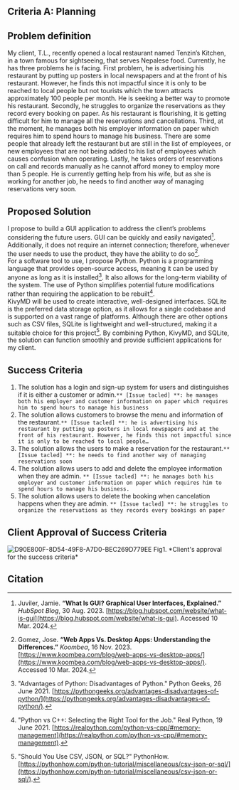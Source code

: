 ## Criteria A: Planning

## Problem definition

My client, T.L., recently opened a local restaurant named Tenzin’s Kitchen, in a town famous for sightseeing, that serves Nepalese food. Currently, he has three problems he is facing. 
First problem, he is advertising his restaurant by putting up posters in local newspapers and at the front of his restaurant. However, he finds this not impactful since it is only to be reached to local people but not tourists which the town attracts approximately 100 people per month. He is seeking a better way to promote his restaurant. 
Secondly, he struggles to organize the reservations as they record every booking on paper. As his restaurant is flourishing, it is getting difficult for him to manage all the reservations and cancellations. 
Third, at the moment, he manages both his employer information on paper which requires him to spend hours to manage his business. There are some people that already left the restaurant but are still in the list of employees, or new employees that are not being added to his list of employees which causes confusion when operating.
Lastly, he takes orders of reservations on call and records manually as he cannot afford money to employ more than 5 people. He is currently getting help from his wife, but as she is working for another job, he needs to find another way of managing reservations very soon. 

## Proposed Solution
I propose to build a GUI application to address the client’s problems considering the future users. GUI can be quickly and easily navigated[^4]. Additionally, it does not require an internet connection; therefore, whenever the user needs to use the product, they have the ability to do so[^3].  
For a software tool to use, I propose Python. Python is a programming language that provides open-source access, meaning it can be used by anyone as long as it is installed[^6]. It also allows for the long-term viability of the system. The use of Python simplifies potential future modifications rather than requiring the application to be rebuilt[^7].  
KivyMD will be used to create interactive, well-designed interfaces. SQLite is the preferred data storage option, as it allows for a single codebase and is supported on a vast range of platforms. Although there are other options such as CSV files, SQLite is lightweight and well-structured, making it a suitable choice for this project[^1]. By combining Python, KivyMD, and SQLite, the solution can function smoothly and provide sufficient applications for my client.  

## Success Criteria


1. The solution has a login and sign-up system for users and distinguishes if it is either a customer or admin.```** [Issue tacled] **: he manages both his employer and customer information on paper which requires him to spend hours to manage his business```
2. The solution allows customers to browse the menu and information of the restaurant.```** [Issue tacled] **: he is advertising his restaurant by putting up posters in local newspapers and at the front of his restaurant. However, he finds this not impactful since it is only to be reached to local people…```
3. The solution allows the users to make a reservation for the restaurant.```** [Issue tacled] **: he needs to find another way of managing reservations soon```
4. The solution allows users to add and delete the employee information when they are admin. ```** [Issue tacled] **: he manages both his employer and customer information on paper which requires him to spend hours to manage his business.```
5. The solution allows users to delete the booking when cancelation happens when they are admin. ```** [Issue tacled] **: he struggles to organize the reservations as they records every bookings on paper```

## Client Approval of Success Criteria

<img width="max" alt="D90E800F-8D54-49F8-A7D0-BEC269D779EE" src="https://github.com/user-attachments/assets/a3f1a254-cfc2-480b-ad8c-6e94bfb135d9" />
Fig1. *Client's approval for the success criteria*

## Citation
[^1]: "Should You Use CSV, JSON, or SQL?" PythonHow. [https://pythonhow.com/python-tutorial/miscellaneous/csv-json-or-sql/](https://pythonhow.com/python-tutorial/miscellaneous/csv-json-or-sql/).  
[^2]:“MySQL.” Mysql.com, 2024, www.mysql.com/. Accessed 4 Mar. 2024.
[^3]: Gomez, Jose. **“Web Apps Vs. Desktop Apps: Understanding the Differences.”** *Koombea*, 16 Nov. 2023. [https://www.koombea.com/blog/web-apps-vs-desktop-apps/](https://www.koombea.com/blog/web-apps-vs-desktop-apps/). Accessed 10 Mar. 2024.  
[^4]: Juviler, Jamie. **“What Is GUI? Graphical User Interfaces, Explained.”** *HubSpot Blog*, 30 Aug. 2023. [https://blog.hubspot.com/website/what-is-gui](https://blog.hubspot.com/website/what-is-gui). Accessed 10 Mar. 2024.  
[^5]: Tino. *Tino/PyFirmata: Python Interface for the Firmata Protocol.GitHub*. [https://github.com/tino/pyFirmata](https://github.com/tino/pyFirmata). Accessed 10 Mar. 2025.  
[^6]: "Advantages of Python: Disadvantages of Python." Python Geeks, 26 June 2021. [https://pythongeeks.org/advantages-disadvantages-of-python/](https://pythongeeks.org/advantages-disadvantages-of-python/).  
[^7]: "Python vs C++: Selecting the Right Tool for the Job." Real Python, 19 June 2021. [https://realpython.com/python-vs-cpp/#memory-management](https://realpython.com/python-vs-cpp/#memory-management).  
